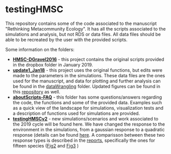 # testingHMSC

This repository contains some of the code associated to the manuscript "Rethinking Metacommunity Ecology". It has all the scripts associated to the simulations and analysis, but not RDS or data files. All data files should be able to be recreated by the user with the provided scripts. 


Some information on the folders:  
* [**HMSC-DGravel2016**](https://github.com/javirudolph/testingHMSC/tree/master/hmsc-DGravel2016) - this project contains the original scripts provided in the dropbox folder in January 2019.  
* [**update1_Jan18**](https://github.com/javirudolph/testingHMSC/tree/master/update1_jan18) - this project uses the original functions, but edits were made to the parameters in the simulations. These data files are the ones used for the manuscript, and data for plotting and further analysis can be found in the [dataWrangling](https://github.com/javirudolph/testingHMSC/tree/master/update1_jan18/dataWrangling) folder. Updated figures can be found in this [repository](https://github.com/javirudolph/testingHMSC/tree/master/update1_jan18/newFigures/allFigs) as well.    
* [**aboutScripts-FAQ**](https://github.com/javirudolph/testingHMSC/tree/master/aboutScripts-FAQ) - this folder has some questions/answers regarding the code, the functions and some of the provided data. Examples such as a quick view of the landscape for simulations, visualization tests and a description of functions used for simulations are provided.    
* [**testingHMSCv2**](https://github.com/javirudolph/testingHMSC/tree/master/testingHMSCv2) - new simulations/scenarios and work associated to the 2019 cycle will be found here. We have changed the response to the environment in the simulations, from a gaussian response to a quadratic response (details can be found [here](https://github.com/javirudolph/testingHMSC/blob/master/aboutScripts-FAQ/environmentOnSpeciesOccupancy.md). A comparisson between these two response types is described in the [reports](https://github.com/javirudolph/testingHMSC/tree/master/testingHMSCv2/reports), specifically the ones for fifteen species ([Fig2](https://github.com/javirudolph/testingHMSC/blob/master/testingHMSCv2/reports/fifteen_spp_figure2.md) and [Fig3](https://github.com/javirudolph/testingHMSC/blob/master/testingHMSCv2/reports/fifteen_spp_figure3.md) )
